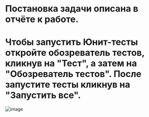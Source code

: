 # Постановка задачи описана в отчёте к работе.


# Чтобы запустить Юнит-тесты откройте обозреватель тестов, кликнув на "Тест", а затем на "Обозреватель тестов". После запустите тесты кликнув на "Запустить все".

![image](https://user-images.githubusercontent.com/80095098/212476091-e7162ff9-a6c4-42f7-adab-a75df87fff24.png)
